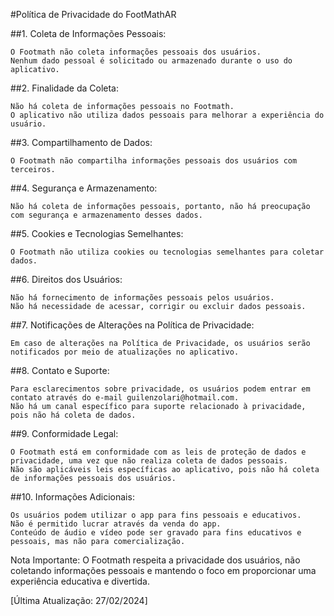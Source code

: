 #Política de Privacidade do FootMathAR

##1. Coleta de Informações Pessoais:

    O Footmath não coleta informações pessoais dos usuários.
    Nenhum dado pessoal é solicitado ou armazenado durante o uso do aplicativo.

##2. Finalidade da Coleta:

    Não há coleta de informações pessoais no Footmath.
    O aplicativo não utiliza dados pessoais para melhorar a experiência do usuário.

##3. Compartilhamento de Dados:

    O Footmath não compartilha informações pessoais dos usuários com terceiros.

##4. Segurança e Armazenamento:

    Não há coleta de informações pessoais, portanto, não há preocupação com segurança e armazenamento desses dados.

##5. Cookies e Tecnologias Semelhantes:

    O Footmath não utiliza cookies ou tecnologias semelhantes para coletar dados.

##6. Direitos dos Usuários:

    Não há fornecimento de informações pessoais pelos usuários.
    Não há necessidade de acessar, corrigir ou excluir dados pessoais.

##7. Notificações de Alterações na Política de Privacidade:

    Em caso de alterações na Política de Privacidade, os usuários serão notificados por meio de atualizações no aplicativo.

##8. Contato e Suporte:

    Para esclarecimentos sobre privacidade, os usuários podem entrar em contato através do e-mail guilenzolari@hotmail.com.
    Não há um canal específico para suporte relacionado à privacidade, pois não há coleta de dados.

##9. Conformidade Legal:

    O Footmath está em conformidade com as leis de proteção de dados e privacidade, uma vez que não realiza coleta de dados pessoais.
    Não são aplicáveis leis específicas ao aplicativo, pois não há coleta de informações pessoais dos usuários.

##10. Informações Adicionais:

    Os usuários podem utilizar o app para fins pessoais e educativos.
    Não é permitido lucrar através da venda do app.
    Conteúdo de áudio e vídeo pode ser gravado para fins educativos e pessoais, mas não para comercialização.

Nota Importante: O Footmath respeita a privacidade dos usuários, não coletando informações pessoais e mantendo o foco em proporcionar uma experiência educativa e divertida.

[Última Atualização: 27/02/2024]
